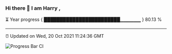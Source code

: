 ### Hi there 👋 I am Harry , 

⏳ Year progress { ████████████████████████▁▁▁▁▁▁ } 80.13 %

---

⏰ Updated on Wed, 20 Oct 2021 11:24:36 GMT

![Progress Bar CI](https://github.com/duykhang68/duykhang68/workflows/Progress%20Bar%20CI/badge.svg)
